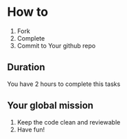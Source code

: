 # How to
1. Fork
1. Complete
1. Commit to Your github repo


## Duration
You have 2 hours to complete this tasks

## Your global mission
1. Keep the code clean and reviewable
2. Have fun!